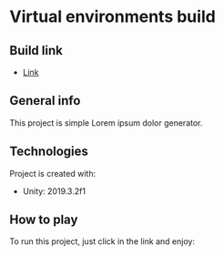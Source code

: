 # Virtual environments build

## Build link
* [Link](https://josvilg.itch.io/entorns)

## General info
This project is simple Lorem ipsum dolor generator.
	
## Technologies
Project is created with:
* Unity: 2019.3.2f1
	
## How to play
To run this project, just click in the link and enjoy:
